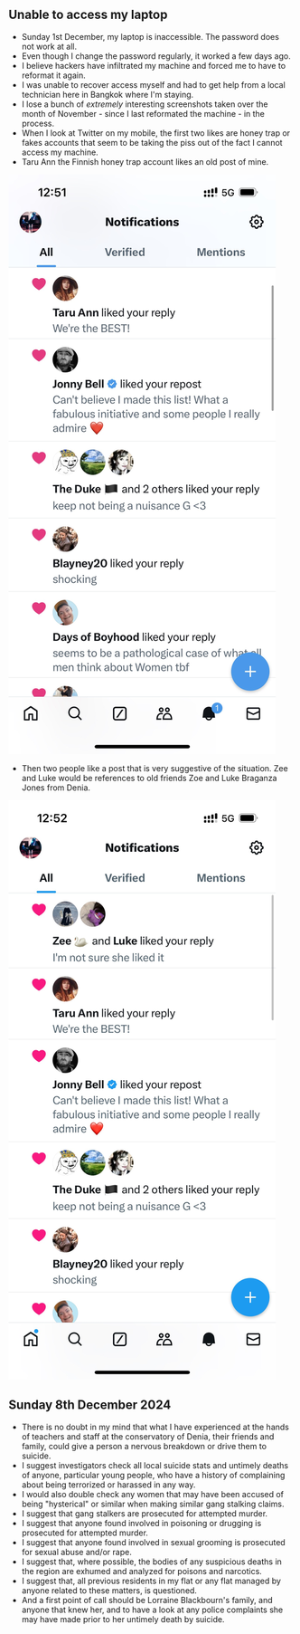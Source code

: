 ## Unable to access my laptop

- Sunday 1st December, my laptop is inaccessible. The password does not work at all.
- Even though I change the password regularly, it worked a few days ago.
- I believe hackers have infiltrated my machine and forced me to have to reformat it again.
- I was unable to recover access myself and had to get help from a local technician here in Bangkok where I'm staying.
- I lose a bunch of *extremely* interesting screenshots taken over the month of November - since I last reformated the machine - in the process.
- When I look at Twitter on my mobile, the first two likes are honey trap or fakes accounts that seem to be taking the piss out of the fact I cannot access my machine.
- Taru Ann the Finnish honey trap account likes an old post of mine.

![lost access Taru Ann](../../content/images/lost-access-1.JPG)

- Then two people like a post that is very suggestive of the situation. Zee and Luke would be references to old friends Zoe and Luke Braganza Jones from Denia.

![lost access Zee and Luke](../../content/images/lost-access-2.JPG)

## Sunday 8th December 2024

- There is no doubt in my mind that what I have experienced at the hands of teachers and staff at the conservatory of Denia, their friends and family, could give a person a nervous breakdown or drive them to suicide.
- I suggest investigators check all local suicide stats and untimely deaths of anyone, particular young people, who have a history of complaining about being terrorized or harassed in any way.
- I would also double check any women that may have been accused of being "hysterical" or similar when making similar gang stalking claims.
- I suggest that gang stalkers are prosecuted for attempted murder.
- I suggest that anyone found involved in poisoning or drugging is prosecuted for attempted murder.
- I suggest that anyone found involved in sexual grooming is prosecuted for sexual abuse and/or rape.
- I suggest that, where possible, the bodies of any suspicious deaths in the region are exhumed and analyzed for poisons and narcotics.
- I suggest that, all previous residents in my flat or any flat managed by anyone related to these matters, is questioned.
- And a first point of call should be Lorraine Blackbourn's family, and anyone that knew her, and to have a look at any police complaints she may have made prior to her untimely death by suicide.
